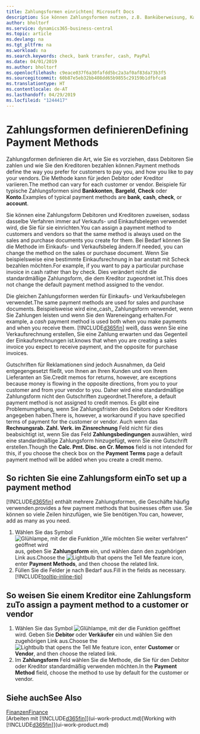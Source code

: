 ```yaml
---
title: Zahlungsformen einrichten| Microsoft Docs
description: Sie können Zahlungsformen nutzen, z.B. Banküberweisung, Kasse oder Paypal, um festzulegen, wie eine Rechnung bezahlt wird.
author: bholtorf
ms.service: dynamics365-business-central
ms.topic: article
ms.devlang: na
ms.tgt_pltfrm: na
ms.workload: na
ms.search.keywords: check, bank transfer, cash, PayPal
ms.date: 04/01/2019
ms.author: bholtorf
ms.openlocfilehash: c9eace037f6a30fafdd5bc2a3af0af83da73b3f5
ms.sourcegitcommit: 60b87e5eb32bb408dd65b9855c29159b1dfbfca8
ms.translationtype: HT
ms.contentlocale: de-AT
ms.lasthandoff: 04/29/2019
ms.locfileid: "1244417"
---
```

# <a name="defining-payment-methods"></a><span data-ttu-id="3f63c-103">Zahlungsformen definieren</span><span class="sxs-lookup"><span data-stu-id="3f63c-103">Defining Payment Methods</span></span>
<span data-ttu-id="3f63c-104">Zahlungsformen definieren die Art, wie Sie es vorziehen, dass Debitoren Sie zahlen und wie Sie den Kreditoren bezahlen können.</span><span class="sxs-lookup"><span data-stu-id="3f63c-104">Payment methods define the way you prefer for customers to pay you, and how you like to pay your vendors.</span></span> <span data-ttu-id="3f63c-105">Die Methode kann für jeden Debitor oder Kreditor variieren.</span><span class="sxs-lookup"><span data-stu-id="3f63c-105">The method can vary for each customer or vendor.</span></span> <span data-ttu-id="3f63c-106">Beispiele für typische Zahlungsformen sind **Bankkonten**, **Bargeld**, **Check** oder **Konto**.</span><span class="sxs-lookup"><span data-stu-id="3f63c-106">Examples of typical payment methods are **bank**, **cash**, **check**, or **account**.</span></span> 

<span data-ttu-id="3f63c-107">Sie können eine Zahlungsform Debitoren und Kreditoren zuweisen, sodass dasselbe Verfahren  immer auf Verkaufs- und Einkaufsbelegen verwendet wird, die Sie für sie einrichten.</span><span class="sxs-lookup"><span data-stu-id="3f63c-107">You can assign a payment method to customers and vendors so that the same method is always used on the sales and purchase documents you create for them.</span></span> <span data-ttu-id="3f63c-108">Bei Bedarf können Sie die Methode im Einkaufs- und Verkaufsbeleg ändern.</span><span class="sxs-lookup"><span data-stu-id="3f63c-108">If needed, you can change the method on the sales or purchase document.</span></span> <span data-ttu-id="3f63c-109">Wenn Sie beispielsweise eine bestimmte Einkaufsrechnung in bar anstatt mit Scheck bezahlen möchten.</span><span class="sxs-lookup"><span data-stu-id="3f63c-109">For example, if you want to pay a particular purchase invoice in cash rather than by check.</span></span> <span data-ttu-id="3f63c-110">Dies verändert nicht die standardmäßige Zahlungsform, die dem Kreditor zugeordnet ist.</span><span class="sxs-lookup"><span data-stu-id="3f63c-110">This does not change the default payment method assigned to the vendor.</span></span>

<span data-ttu-id="3f63c-111">Die gleichen Zahlungsformen werden für Einkaufs- und Verkaufsbelegen verwendet.</span><span class="sxs-lookup"><span data-stu-id="3f63c-111">The same payment methods are used for sales and purchase documents.</span></span> <span data-ttu-id="3f63c-112">Beispielsweise wird eine_cash_ Zahlungsform verwendet, wenn Sie Zahlungen leisten und wenn Sie den Wareneingang erhalten.</span><span class="sxs-lookup"><span data-stu-id="3f63c-112">For example, a _cash_ payment method is used both when you make payments and when you receive them.</span></span> [!INCLUDE[d365fin](includes/d365fin_md.md)] <span data-ttu-id="3f63c-113">weiß, dass wenn Sie eine Verkaufsrechnung erstellen, Sie eine Zahlung erwarten und das Gegenteil der Einkaufsrechnungen ist.</span><span class="sxs-lookup"><span data-stu-id="3f63c-113">knows that when you are creating a sales invoice you expect to receive payment, and the opposite for purchase invoices.</span></span> 

<span data-ttu-id="3f63c-114">Gutschriften für Reklamationen sind jedoch Ausnahmen, da Geld entgegengesetzt fließt, von Ihnen an Ihren Kunden und von Ihrem Lieferanten an Sie.</span><span class="sxs-lookup"><span data-stu-id="3f63c-114">Credit memos for returns, however, are exceptions because money is flowing in the opposite directions, from you to your customer and from your vendor to you.</span></span> <span data-ttu-id="3f63c-115">Daher wird eine standardmäßige Zahlungsform nicht den Gutschriften zugeordnet.</span><span class="sxs-lookup"><span data-stu-id="3f63c-115">Therefore, a default payment method is not assigned to credit memos.</span></span> <span data-ttu-id="3f63c-116">Es gibt eine Problemumgehung, wenn Sie Zahlungsfristen des Debitors oder Kreditors angegeben haben.</span><span class="sxs-lookup"><span data-stu-id="3f63c-116">There is, however, a workaround if you have specified terms of payment for the customer or vendor.</span></span> <span data-ttu-id="3f63c-117">Auch wenn das **Rechnungsrab. Zahl. Verk. im Zinsrechnung** Feld nicht für dies beabsichtigt ist, wenn Sie das Feld **Zahlungsbedingungen** auswählen, wird eine standardmäßige Zahlungsform hinzugefügt, wenn Sie eine Gutschrift erstellen.</span><span class="sxs-lookup"><span data-stu-id="3f63c-117">Though the **Calc. Pmt. Disc. on Cr. Memos** field is not intended for this, if you choose the check box on the **Payment Terms** page a default payment method will be added when you create a credit memo.</span></span>

## <a name="to-set-up-a-payment-method"></a><span data-ttu-id="3f63c-118">So richten Sie eine Zahlungsform ein</span><span class="sxs-lookup"><span data-stu-id="3f63c-118">To set up a payment method</span></span>
[!INCLUDE[d365fin](includes/d365fin_md.md)] <span data-ttu-id="3f63c-119">enthält mehrere Zahlungsformen, die Geschäfte häufig verwenden.</span><span class="sxs-lookup"><span data-stu-id="3f63c-119">provides a few payment methods that businesses often use.</span></span> <span data-ttu-id="3f63c-120">Sie können so viele Zeilen hinzufügen, wie Sie benötigen.</span><span class="sxs-lookup"><span data-stu-id="3f63c-120">You can, however, add as many as you need.</span></span>

1. <span data-ttu-id="3f63c-121">Wählen Sie das Symbol ![Glühlampe, mit der die Funktion „Wie möchten Sie weiter verfahren“ geöffnet wird](media/ui-search/search_small.png "Wie möchten Sie weiter verfahren?") aus, geben Sie **Zahlungsform** ein, und wählen dann den zugehörigen Link aus.</span><span class="sxs-lookup"><span data-stu-id="3f63c-121">Choose the ![Lightbulb that opens the Tell Me feature](media/ui-search/search_small.png "Tell me what you want to do") icon, enter **Payment Methods**, and then choose the related link.</span></span>
2. <span data-ttu-id="3f63c-122">Füllen Sie die Felder je nach Bedarf aus.</span><span class="sxs-lookup"><span data-stu-id="3f63c-122">Fill in the fields as necessary.</span></span> [!INCLUDE[tooltip-inline-tip](includes/tooltip-inline-tip_md.md)]

## <a name="to-assign-a-payment-method-to-a-customer-or-vendor"></a><span data-ttu-id="3f63c-123">So weisen Sie einem Kreditor eine Zahlungsform zu</span><span class="sxs-lookup"><span data-stu-id="3f63c-123">To assign a payment method to a customer or vendor</span></span>
1. <span data-ttu-id="3f63c-124">Wählen Sie das Symbol ![Glühlampe, mit der die Funktion](media/ui-search/search_small.png "Wie möchten Sie weiter verfahren") geöffnet wird. Geben Sie **Debitor** oder **Verkäufer** ein und wählen Sie den zugehörigen Link aus.</span><span class="sxs-lookup"><span data-stu-id="3f63c-124">Choose the ![Lightbulb that opens the Tell Me feature](media/ui-search/search_small.png "Tell me what you want to do") icon, enter **Customer** or **Vendor**, and then choose the related link.</span></span>
2. <span data-ttu-id="3f63c-125">Im **Zahlungsform** Feld wählen Sie die Methode, die Sie für den Debitor oder Kreditor standardmäßig verwenden möchten.</span><span class="sxs-lookup"><span data-stu-id="3f63c-125">In the **Payment Method** field, choose the method to use by default for the customer or vendor.</span></span>

## <a name="see-also"></a><span data-ttu-id="3f63c-126">Siehe auch</span><span class="sxs-lookup"><span data-stu-id="3f63c-126">See Also</span></span>
[<span data-ttu-id="3f63c-127">Finanzen</span><span class="sxs-lookup"><span data-stu-id="3f63c-127">Finance</span></span>](finance.md)  
<span data-ttu-id="3f63c-128">[Arbeiten mit [!INCLUDE[d365fin](includes/d365fin_md.md)]](ui-work-product.md)</span><span class="sxs-lookup"><span data-stu-id="3f63c-128">[Working with [!INCLUDE[d365fin](includes/d365fin_md.md)]](ui-work-product.md)</span></span>  
